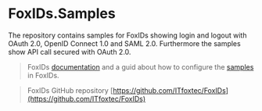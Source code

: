 # FoxIDs.Samples
The repository contains samples for FoxIDs showing login and logout with OAuth 2.0, OpenID Connect 1.0 and SAML 2.0. Furthermore the samples show API call secured with OAuth 2.0.

> FoxIDs [documentation](https://www.itfoxtec.com/FoxIDs) and a guid about how to configure the [samples](https://www.itfoxtec.com/FoxIDs/samples) in FoxIDs.

> FoxIDs GitHub repository [https://github.com/ITfoxtec/FoxIDs](https://github.com/ITfoxtec/FoxIDs)
